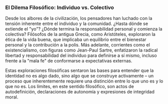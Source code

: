 ### El Dilema Filosófico: Individuo vs. Colectivo
Desde los albores de la civilización, los pensadores han luchado con la tensión inherente entre el individuo y la comunidad. ¿Hasta dónde se extiende el "yo"? ¿Dónde termina la responsabilidad personal y comienza la colectiva? Filósofos de la antigua Grecia, como Aristóteles, exploraron la ética de la vida buena, que implicaba un equilibrio entre el bienestar personal y la contribución a la polis. Más adelante, corrientes como el existencialismo, con figuras como Jean-Paul Sartre, enfatizaron la radical libertad y responsabilidad del individuo para definirse a sí mismo, incluso frente a la "mala fe" de conformarse a expectativas externas.

Estas exploraciones filosóficas sentaron las bases para entender que la identidad no es algo dado, sino algo que se construye activamente – un proceso que inherentemente requiere una distinción entre lo que uno es y lo que no es. Los límites, en este sentido filosófico, son actos de autodefinición, declaraciones de autonomía y expresiones de integridad moral.